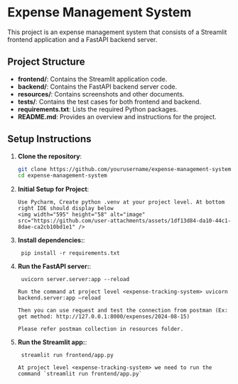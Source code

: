 # Expense Management System

This project is an expense management system that consists of a Streamlit frontend application and a FastAPI backend server.


## Project Structure

- **frontend/**: Contains the Streamlit application code.
- **backend/**: Contains the FastAPI backend server code.
- **resources/**: Contains screenshots and other documents.
- **tests/**: Contains the test cases for both frontend and backend.
- **requirements.txt**: Lists the required Python packages.
- **README.md**: Provides an overview and instructions for the project.


## Setup Instructions

1. **Clone the repository**:
   ```bash
   git clone https://github.com/yourusername/expense-management-system.git
   cd expense-management-system
   ```
1. **Initial Setup for Project**:
   ```commandline
   Use Pycharm, Create python .venv at your project level. At bottom right IDE should display below
   <img width="595" height="58" alt="image" src="https://github.com/user-attachments/assets/1df13d84-da10-44c1-8dae-ca2cb10bd1e1" />
   ```
1. **Install dependencies:**:   
   ```commandline
    pip install -r requirements.txt
   ```
1. **Run the FastAPI server:**:   
   ```commandline
    uvicorn server.server:app --reload

   Run the command at project level <expense-tracking-system> uvicorn backend.server:app –reload
   
   Then you can use request and test the connection from postman (Ex: get method: http://127.0.0.1:8000/expenses/2024-08-15)

   Please refer postman collection in resources folder.
   ```
1. **Run the Streamlit app:**:   
   ```commandline
    streamlit run frontend/app.py

   At project level <expense-tracking-system> we need to run the command `streamlit run frontend/app.py`
   ```


